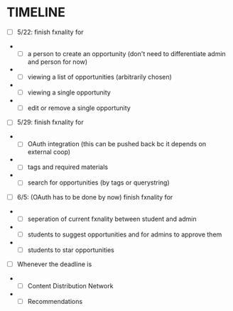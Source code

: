 # TIMELINE

- [ ] 5/22: finish fxnality for
* - [ ] a person to create an opportunity (don't need to differentiate admin and person for now)
* - [ ] viewing a list of opportunities (arbitrarily chosen)
* - [ ] viewing a single opportunity
* - [ ] edit or remove a single opportunity

- [ ] 5/29: finish fxnality for
* - [ ] OAuth integration (this can be pushed back bc it depends on external coop)
* - [ ] tags and required materials
* - [ ] search for opportunities (by tags or querystring)

- [ ] 6/5: (OAuth has to be done by now) finish fxnality for
* - [ ] seperation of current fxnality between student and admin
* - [ ] students to suggest opportunities and for admins to approve them
* - [ ] students to star opportunities

- [ ] Whenever the deadline is
* - [ ] Content Distribution Network
* - [ ] Recommendations